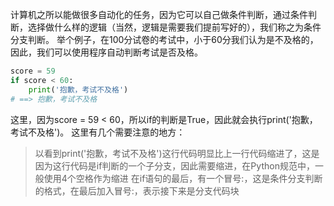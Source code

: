 计算机之所以能做很多自动化的任务，因为它可以自己做条件判断，通过条件判断，选择做什么样的逻辑（当然，逻辑是需要我们提前写好的），我们称之为条件分支判断。
举个例子，在100分试卷的考试中，小于60分我们认为是不及格的，因此，我们可以使用程序自动判断考试是否及格。
```python
score = 59
if score < 60:
    print('抱歉，考试不及格')
# ==> 抱歉，考试不及格
```
这里，因为score = 59 < 60，所以if的判断是True，因此就会执行print('抱歉，考试不及格')。
这里有几个需要注意的地方：

>以看到print('抱歉，考试不及格')这行代码明显比上一行代码缩进了，这是因为这行代码是if判断的一个子分支，因此需要缩进，在Python规范中，一般使用4个空格作为缩进
在if语句的最后，有一个冒号:，这是条件分支判断的格式，在最后加入冒号:，表示接下来是分支代码块	